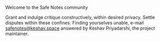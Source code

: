 
Welcome to the Safe Notes community

Grant and indulge critique constructively, within desired privacy.
Settle disputes within these confines.
Finding yourselves unable, e-mail safenotes@keshav.space answered by Keshav Priyadarshi, the project maintainer. 

